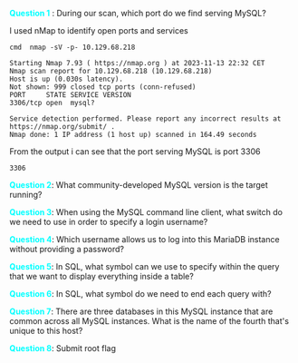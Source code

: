 <span style="color:cyan">**Question 1**</span> : During our scan, which port do we find serving MySQL?

I used nMap to identify open ports and services

```
cmd  nmap -sV -p- 10.129.68.218

Starting Nmap 7.93 ( https://nmap.org ) at 2023-11-13 22:32 CET
Nmap scan report for 10.129.68.218 (10.129.68.218)
Host is up (0.030s latency).
Not shown: 999 closed tcp ports (conn-refused)
PORT     STATE SERVICE VERSION
3306/tcp open  mysql?

Service detection performed. Please report any incorrect results at https://nmap.org/submit/ .
Nmap done: 1 IP address (1 host up) scanned in 164.49 seconds
```
From the output i can see that the port serving MySQL is  port 3306

    3306
    
<span style="color:cyan">**Question 2**</span>: What community-developed MySQL version is the target running?

<span style="color:cyan">**Question 3**</span>: When using the MySQL command line client, what switch do we need to use in order to specify a login username?

<span style="color:cyan">**Question 4**</span>: Which username allows us to log into this MariaDB instance without providing a password?

<span style="color:cyan">**Question 5**</span>: In SQL, what symbol can we use to specify within the query that we want to display everything inside a table?

<span style="color:cyan">**Question 6**</span>: In SQL, what symbol do we need to end each query with?

<span style="color:cyan">**Question 7**</span>: There are three databases in this MySQL instance that are common across all MySQL instances. What is the name of the fourth that's unique to this host?

<span style="color:cyan">**Question 8**</span>: Submit root flag

